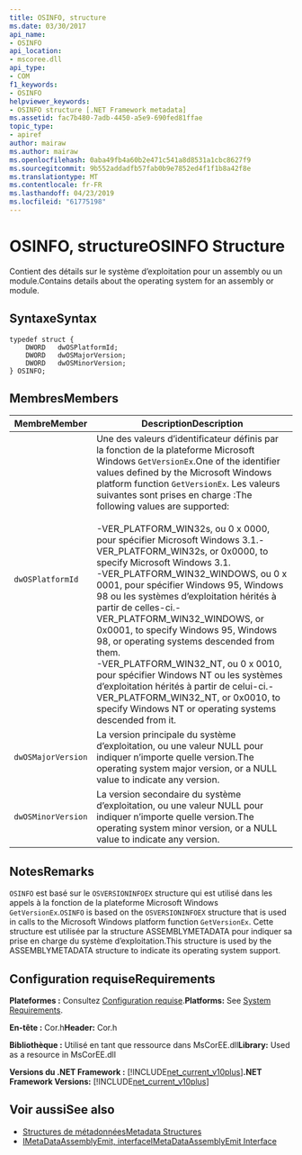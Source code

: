 ```yaml
---
title: OSINFO, structure
ms.date: 03/30/2017
api_name:
- OSINFO
api_location:
- mscoree.dll
api_type:
- COM
f1_keywords:
- OSINFO
helpviewer_keywords:
- OSINFO structure [.NET Framework metadata]
ms.assetid: fac7b480-7adb-4450-a5e9-690fed81ffae
topic_type:
- apiref
author: mairaw
ms.author: mairaw
ms.openlocfilehash: 0aba49fb4a60b2e471c541a8d8531a1cbc8627f9
ms.sourcegitcommit: 9b552addadfb57fab0b9e7852ed4f1f1b8a42f8e
ms.translationtype: MT
ms.contentlocale: fr-FR
ms.lasthandoff: 04/23/2019
ms.locfileid: "61775198"
---
```

# <a name="osinfo-structure"></a><span data-ttu-id="7c6d5-102">OSINFO, structure</span><span class="sxs-lookup"><span data-stu-id="7c6d5-102">OSINFO Structure</span></span>
<span data-ttu-id="7c6d5-103">Contient des détails sur le système d’exploitation pour un assembly ou un module.</span><span class="sxs-lookup"><span data-stu-id="7c6d5-103">Contains details about the operating system for an assembly or module.</span></span>  
  
## <a name="syntax"></a><span data-ttu-id="7c6d5-104">Syntaxe</span><span class="sxs-lookup"><span data-stu-id="7c6d5-104">Syntax</span></span>  
  
```  
typedef struct {  
    DWORD   dwOSPlatformId;  
    DWORD   dwOSMajorVersion;   
    DWORD   dwOSMinorVersion;   
} OSINFO;  
```  
  
## <a name="members"></a><span data-ttu-id="7c6d5-105">Membres</span><span class="sxs-lookup"><span data-stu-id="7c6d5-105">Members</span></span>  
  
|<span data-ttu-id="7c6d5-106">Membre</span><span class="sxs-lookup"><span data-stu-id="7c6d5-106">Member</span></span>|<span data-ttu-id="7c6d5-107">Description</span><span class="sxs-lookup"><span data-stu-id="7c6d5-107">Description</span></span>|  
|------------|-----------------|  
|`dwOSPlatformId`|<span data-ttu-id="7c6d5-108">Une des valeurs d’identificateur définis par la fonction de la plateforme Microsoft Windows `GetVersionEx`.</span><span class="sxs-lookup"><span data-stu-id="7c6d5-108">One of the identifier values defined by the Microsoft Windows platform function `GetVersionEx`.</span></span> <span data-ttu-id="7c6d5-109">Les valeurs suivantes sont prises en charge :</span><span class="sxs-lookup"><span data-stu-id="7c6d5-109">The following values are supported:</span></span><br /><br /> <span data-ttu-id="7c6d5-110">-VER_PLATFORM_WIN32s, ou 0 x 0000, pour spécifier Microsoft Windows 3.1.</span><span class="sxs-lookup"><span data-stu-id="7c6d5-110">-   VER_PLATFORM_WIN32s, or 0x0000, to specify Microsoft Windows 3.1.</span></span><br /><span data-ttu-id="7c6d5-111">-VER_PLATFORM_WIN32_WINDOWS, ou 0 x 0001, pour spécifier Windows 95, Windows 98 ou les systèmes d’exploitation hérités à partir de celles-ci.</span><span class="sxs-lookup"><span data-stu-id="7c6d5-111">-   VER_PLATFORM_WIN32_WINDOWS, or 0x0001, to specify Windows 95, Windows 98, or operating systems descended from them.</span></span><br /><span data-ttu-id="7c6d5-112">-VER_PLATFORM_WIN32_NT, ou 0 x 0010, pour spécifier Windows NT ou les systèmes d’exploitation hérités à partir de celui-ci.</span><span class="sxs-lookup"><span data-stu-id="7c6d5-112">-   VER_PLATFORM_WIN32_NT, or 0x0010, to specify Windows NT or operating systems descended from it.</span></span>|  
|`dwOSMajorVersion`|<span data-ttu-id="7c6d5-113">La version principale du système d’exploitation, ou une valeur NULL pour indiquer n’importe quelle version.</span><span class="sxs-lookup"><span data-stu-id="7c6d5-113">The operating system major version, or a NULL value to indicate any version.</span></span>|  
|`dwOSMinorVersion`|<span data-ttu-id="7c6d5-114">La version secondaire du système d’exploitation, ou une valeur NULL pour indiquer n’importe quelle version.</span><span class="sxs-lookup"><span data-stu-id="7c6d5-114">The operating system minor version, or a NULL value to indicate any version.</span></span>|  
  
## <a name="remarks"></a><span data-ttu-id="7c6d5-115">Notes</span><span class="sxs-lookup"><span data-stu-id="7c6d5-115">Remarks</span></span>  
 <span data-ttu-id="7c6d5-116">`OSINFO` est basé sur le `OSVERSIONINFOEX` structure qui est utilisé dans les appels à la fonction de la plateforme Microsoft Windows `GetVersionEx`.</span><span class="sxs-lookup"><span data-stu-id="7c6d5-116">`OSINFO` is based on the `OSVERSIONINFOEX` structure that is used in calls to the Microsoft Windows platform function `GetVersionEx`.</span></span> <span data-ttu-id="7c6d5-117">Cette structure est utilisée par la structure ASSEMBLYMETADATA pour indiquer sa prise en charge du système d’exploitation.</span><span class="sxs-lookup"><span data-stu-id="7c6d5-117">This structure is used by the ASSEMBLYMETADATA structure to indicate its operating system support.</span></span>  
  
## <a name="requirements"></a><span data-ttu-id="7c6d5-118">Configuration requise</span><span class="sxs-lookup"><span data-stu-id="7c6d5-118">Requirements</span></span>  
 <span data-ttu-id="7c6d5-119">**Plateformes :** Consultez [Configuration requise](../../../../docs/framework/get-started/system-requirements.md).</span><span class="sxs-lookup"><span data-stu-id="7c6d5-119">**Platforms:** See [System Requirements](../../../../docs/framework/get-started/system-requirements.md).</span></span>  
  
 <span data-ttu-id="7c6d5-120">**En-tête :** Cor.h</span><span class="sxs-lookup"><span data-stu-id="7c6d5-120">**Header:** Cor.h</span></span>  
  
 <span data-ttu-id="7c6d5-121">**Bibliothèque :** Utilisé en tant que ressource dans MsCorEE.dll</span><span class="sxs-lookup"><span data-stu-id="7c6d5-121">**Library:** Used as a resource in MsCorEE.dll</span></span>  
  
 <span data-ttu-id="7c6d5-122">**Versions du .NET Framework :** [!INCLUDE[net_current_v10plus](../../../../includes/net-current-v10plus-md.md)]</span><span class="sxs-lookup"><span data-stu-id="7c6d5-122">**.NET Framework Versions:** [!INCLUDE[net_current_v10plus](../../../../includes/net-current-v10plus-md.md)]</span></span>  
  
## <a name="see-also"></a><span data-ttu-id="7c6d5-123">Voir aussi</span><span class="sxs-lookup"><span data-stu-id="7c6d5-123">See also</span></span>

- [<span data-ttu-id="7c6d5-124">Structures de métadonnées</span><span class="sxs-lookup"><span data-stu-id="7c6d5-124">Metadata Structures</span></span>](../../../../docs/framework/unmanaged-api/metadata/metadata-structures.md)
- [<span data-ttu-id="7c6d5-125">IMetaDataAssemblyEmit, interface</span><span class="sxs-lookup"><span data-stu-id="7c6d5-125">IMetaDataAssemblyEmit Interface</span></span>](../../../../docs/framework/unmanaged-api/metadata/imetadataassemblyemit-interface.md)
